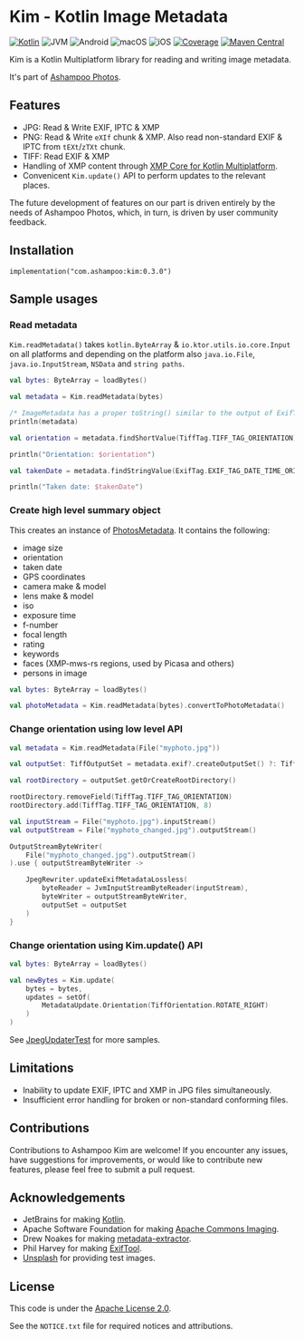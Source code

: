 # Kim - Kotlin Image Metadata

[![Kotlin](https://img.shields.io/badge/kotlin-1.8.20-blue.svg?logo=kotlin)](httpw://kotlinlang.org)
![JVM](https://img.shields.io/badge/-JVM-gray.svg?style=flat)
![Android](https://img.shields.io/badge/-Android-gray.svg?style=flat)
![macOS](https://img.shields.io/badge/-macOS-gray.svg?style=flat)
![iOS](https://img.shields.io/badge/-iOS-gray.svg?style=flat)
[![Coverage](https://sonarcloud.io/api/project_badges/measure?project=kim&metric=coverage)](https://sonarcloud.io/summary/new_code?id=kim)
[![Maven Central](https://maven-badges.herokuapp.com/maven-central/com.ashampoo/kim/badge.svg)](https://maven-badges.herokuapp.com/maven-central/com.ashampoo/kim)

Kim is a Kotlin Multiplatform library for reading and writing image metadata.

It's part of [Ashampoo Photos](https://ashampoo.com/photos).

## Features

* JPG: Read & Write EXIF, IPTC & XMP
* PNG: Read & Write `eXIf` chunk & XMP. Also read non-standard EXIF & IPTC from `tEXt`/`zTXt` chunk.
* TIFF: Read EXIF & XMP
* Handling of XMP content through [XMP Core for Kotlin Multiplatform](https://github.com/Ashampoo/xmpcore).
* Convenicent `Kim.update()` API to perform updates to the relevant places.

The future development of features on our part is driven entirely by the
needs of Ashampoo Photos, which, in turn, is driven by user community feedback.

## Installation

```
implementation("com.ashampoo:kim:0.3.0")
```

## Sample usages

### Read metadata

`Kim.readMetadata()` takes `kotlin.ByteArray` & `io.ktor.utils.io.core.Input`
on all platforms and depending on the platform also `java.io.File`,
`java.io.InputStream`, `NSData` and `string paths`.

```kotlin
val bytes: ByteArray = loadBytes()

val metadata = Kim.readMetadata(bytes)

/* ImageMetadata has a proper toString() similar to the output of ExifTool */
println(metadata)

val orientation = metadata.findShortValue(TiffTag.TIFF_TAG_ORIENTATION)

println("Orientation: $orientation")

val takenDate = metadata.findStringValue(ExifTag.EXIF_TAG_DATE_TIME_ORIGINAL)

println("Taken date: $takenDate")
```

### Create high level summary object

This creates an instance of [PhotosMetadata](src/commonMain/kotlin/com/ashampoo/kim/model/PhotoMetadata.kt).
It contains the following:

- image size
- orientation
- taken date
- GPS coordinates
- camera make & model
- lens make & model
- iso
- exposure time
- f-number
- focal length
- rating
- keywords
- faces (XMP-mws-rs regions, used by Picasa and others)
- persons in image

```kotlin
val bytes: ByteArray = loadBytes()

val photoMetadata = Kim.readMetadata(bytes).convertToPhotoMetadata()
```

### Change orientation using low level API

```kotlin
val metadata = Kim.readMetadata(File("myphoto.jpg"))

val outputSet: TiffOutputSet = metadata.exif?.createOutputSet() ?: TiffOutputSet()

val rootDirectory = outputSet.getOrCreateRootDirectory()

rootDirectory.removeField(TiffTag.TIFF_TAG_ORIENTATION)
rootDirectory.add(TiffTag.TIFF_TAG_ORIENTATION, 8)

val inputStream = File("myphoto.jpg").inputStream()
val outputStream = File("myphoto_changed.jpg").outputStream()

OutputStreamByteWriter(
    File("myphoto_changed.jpg").outputStream()
).use { outputStreamByteWriter ->

    JpegRewriter.updateExifMetadataLossless(
        byteReader = JvmInputStreamByteReader(inputStream),
        byteWriter = outputStreamByteWriter,
        outputSet = outputSet
    )
}
```

### Change orientation using Kim.update() API

```kotlin
val bytes: ByteArray = loadBytes()

val newBytes = Kim.update(
    bytes = bytes,
    updates = setOf(
        MetadataUpdate.Orientation(TiffOrientation.ROTATE_RIGHT)
    )
)
```

See [JpegUpdaterTest](src/commonTest/kotlin/com/ashampoo/kim/format/jpeg/JpegUpdaterTest.kt) for more samples.

## Limitations

* Inability to update EXIF, IPTC and XMP in JPG files simultaneously.
* Insufficient error handling for broken or non-standard conforming files.

## Contributions

Contributions to Ashampoo Kim are welcome! If you encounter any issues,
have suggestions for improvements, or would like to contribute new features,
please feel free to submit a pull request.

## Acknowledgements

* JetBrains for making [Kotlin](https://kotlinlang.org).
* Apache Software Foundation for making [Apache Commons Imaging](https://commons.apache.org/proper/commons-imaging/).
* Drew Noakes for making [metadata-extractor](https://github.com/drewnoakes/metadata-extractor).
* Phil Harvey for making [ExifTool](https://exiftool.org/).
* [Unsplash](https://unsplash.com) for providing test images.

## License

This code is under the [Apache License 2.0](https://www.apache.org/licenses/LICENSE-2.0).

See the `NOTICE.txt` file for required notices and attributions.

